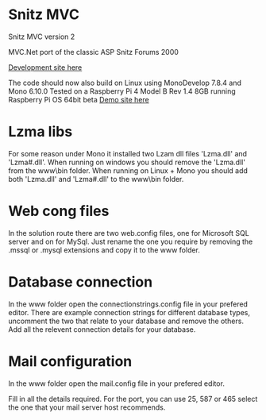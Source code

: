# Snitz MVC
 Snitz MVC version 2

 MVC.Net port of the classic ASP Snitz Forums 2000

 [Development site here](https://www.reddick.co.uk/mvc)

 The code should now also build on Linux using MonoDevelop 7.8.4 and Mono 6.10.0
 Tested on a Raspberry Pi 4 Model B Rev 1.4 8GB running Raspberry Pi OS 64bit beta
 [Demo site here](https://mono.themediawizards.com)

 # Lzma libs

For some reason under Mono it installed two Lzam dll files 'Lzma.dll' and 'Lzma#.dll'.
When running on windows you should remove the 'Lzma.dll' from the www\bin folder. 
When running on Linux + Mono you should add both 'Lzma.dll' and 'Lzma#.dll' to the www\bin folder.

# Web cong files

In the solution route there are two web.config files, one for Microsoft SQL server and on for MySql. 
Just rename the one you require by removing the .mssql or .mysql extensions and copy it to the www folder.

# Database connection

In the www folder open the connectionstrings.config file in your prefered editor.
There are example connection strings for different database types, uncomment the two that relate to your database and remove the others. Add all the
relevent connection details for your database.

# Mail configuration

In the www folder open the mail.config file in your prefered editor.

Fill in all the details required.
For the port, you can use 25, 587 or 465 select the one that your mail server host recommends.

